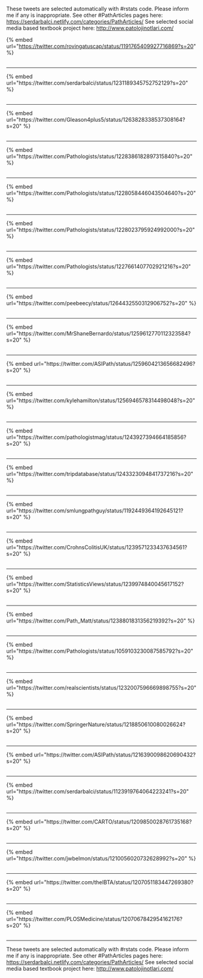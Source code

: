 

These tweets are selected automatically with #rstats code. Please inform me if any is inappropriate.
See other #PathArticles pages here: https://serdarbalci.netlify.com/categories/PathArticles/ 
See selected social media based textbook project here: http://www.patolojinotlari.com/

{% embed url="https://twitter.com/rovingatuscap/status/1191765409927716869?s=20" %}<br>
<br>
<hr>
{% embed url="https://twitter.com/serdarbalci/status/1231189345752752129?s=20" %}<br>
<br>
<hr>
{% embed url="https://twitter.com/Gleason4plus5/status/1263828338537308164?s=20" %}<br>
<br>
<hr>
{% embed url="https://twitter.com/Pathologists/status/1228386182897315840?s=20" %}<br>
<br>
<hr>
{% embed url="https://twitter.com/Pathologists/status/1228058446043504640?s=20" %}<br>
<br>
<hr>
{% embed url="https://twitter.com/Pathologists/status/1228023795924992000?s=20" %}<br>
<br>
<hr>
{% embed url="https://twitter.com/Pathologists/status/1227661407702921216?s=20" %}<br>
<br>
<hr>
{% embed url="https://twitter.com/peebeecy/status/1264432550312906752?s=20" %}<br>
<br>
<hr>
{% embed url="https://twitter.com/MrShaneBernardo/status/1259612770112323584?s=20" %}<br>
<br>
<hr>
{% embed url="https://twitter.com/ASIPath/status/1259604213656682496?s=20" %}<br>
<br>
<hr>
{% embed url="https://twitter.com/kylehamilton/status/1256946578314498048?s=20" %}<br>
<br>
<hr>
{% embed url="https://twitter.com/pathologistmag/status/1243927394664185856?s=20" %}<br>
<br>
<hr>
{% embed url="https://twitter.com/tripdatabase/status/1243323094841737216?s=20" %}<br>
<br>
<hr>
{% embed url="https://twitter.com/smlungpathguy/status/1192449364192645121?s=20" %}<br>
<br>
<hr>
{% embed url="https://twitter.com/CrohnsColitisUK/status/1239571233437634561?s=20" %}<br>
<br>
<hr>
{% embed url="https://twitter.com/StatisticsViews/status/1239974840045617152?s=20" %}<br>
<br>
<hr>
{% embed url="https://twitter.com/Path_Matt/status/1238801831356219392?s=20" %}<br>
<br>
<hr>
{% embed url="https://twitter.com/Pathologists/status/1059103230087585792?s=20" %}<br>
<br>
<hr>
{% embed url="https://twitter.com/realscientists/status/1232007596669898755?s=20" %}<br>
<br>
<hr>
{% embed url="https://twitter.com/SpringerNature/status/1218850610080026624?s=20" %}<br>
<br>
<hr>
{% embed url="https://twitter.com/ASIPath/status/1216390098620690432?s=20" %}<br>
<br>
<hr>
{% embed url="https://twitter.com/serdarbalci/status/1123919764064223241?s=20" %}<br>
<br>
<hr>
{% embed url="https://twitter.com/CARTO/status/1209850028761735168?s=20" %}<br>
<br>
<hr>
{% embed url="https://twitter.com/jwbelmon/status/1210056020732628992?s=20" %}<br>
<br>
<hr>
{% embed url="https://twitter.com/theIBTA/status/1207051183447269380?s=20" %}<br>
<br>
<hr>
{% embed url="https://twitter.com/PLOSMedicine/status/1207067842954162176?s=20" %}<br>
<br>
<hr>


These tweets are selected automatically with #rstats code. Please inform me if any is inappropriate.
See other #PathArticles pages here: https://serdarbalci.netlify.com/categories/PathArticles/ 
See selected social media based textbook project here: http://www.patolojinotlari.com/
